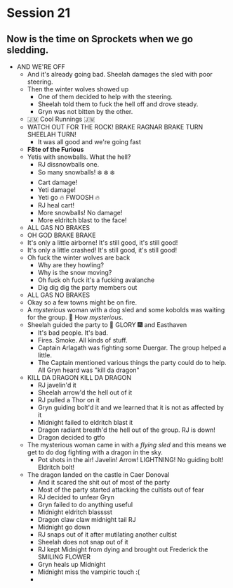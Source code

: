 # Session 21
## Now is the time on Sprockets when we go sledding.
* AND WE'RE OFF
	* And it's already going bad. Sheelah damages the sled with poor steering.
	* Then the winter wolves showed up
		* One of them decided to help with the steering.
		* Sheelah told them to fuck the hell off and drove steady.
		* Gryn was not bitten by the other.
	* :jamaica: Cool Runnings :jamaica:
	* WATCH OUT FOR THE ROCK! BRAKE RAGNAR BRAKE TURN SHEELAH TURN!
		* It was all good and we're going fast
	* **F8te of the Furious**
	* Yetis with snowballs. What the hell?
		* RJ dissnowballs one.
		* So many snowballs! :snowflake: :snowflake: :snowflake: 
		* Cart damage!
		* Yeti damage!
		* Yeti go :fire: FWOOSH :fire:
		* RJ heal cart!
		* More snowballs! No damage!
		* More eldritch blast to the face!
	* ALL GAS NO BRAKES
	* OH GOD BRAKE BRAKE
	* It's only a little airborne! It's still good, it's still good!
	* It's only a little crashed! It's still good, it's still good!
	* Oh fuck the winter wolves are back
		* Why are they howling?
		* Why is the snow moving?
		* Oh fuck oh fuck it's a fucking avalanche
		* Dig dig dig the party members out
	* ALL GAS NO BRAKES
	* Okay so a few towns might be on fire.
	* A _mysterious_ woman with a dog sled and some kobolds was waiting for the group. :thinking: How _mysterious_.
	* Sheelah guided the party to :sparkler: GLORY :fireworks: and Easthaven
		* It's bad people. It's bad.
		* Fires. Smoke. All kinds of stuff.
		* Captain Arlagath was fighting some Duergar. The group helped a little.
		* The Captain mentioned various things the party could do to help. All Gryn heard was "kill da dragon"
	* KILL DA DRAGON KILL DA DRAGON
		* RJ javelin'd it
		* Sheelah arrow'd the hell out of it
		* RJ pulled a Thor on it
		* Gryn guiding bolt'd it and we learned that it is not as affected by it
		* Midnight failed to eldritch blast it
		* Dragon radiant breath'd the hell out of the group. RJ is down!
		* Dragon decided to gtfo
	* The mysterious woman came in with a _flying sled_ and this means we get to do dog fighting with a dragon in the sky.
		* Pot shots in the air! Javelin! Arrow! LIGHTNING! No guiding bolt! Eldritch bolt!
	* The dragon landed on the castle in Caer Donoval
		* And it scared the shit out of most of the party
		* Most of the party started attacking the cultists out of fear
		* RJ decided to unfear Gryn
		* Gryn failed to do anything useful
		* Midnight eldritch blasssst
		* Dragon claw claw midnight tail RJ
		* Midnight go down
		* RJ snaps out of it after mutilating another cultist
		* Sheelah does not snap out of it
		* RJ kept Midnight from dying and brought out Frederick the SMILING FLOWER
		* Gryn heals up Midnight
		* Midnight miss the vampiric touch :(
		* 
<!--stackedit_data:
eyJoaXN0b3J5IjpbLTE5OTc5NjgxMzYsLTIwNjE0NTk4ODIsLT
QxNzYzODM5OCwtMTA5NjQ2MjQyNiwxNjgwNzA0NDgsMTEyOTU2
OTE2MSwtMjY3MDUyMTc0LDU4NjcxNDc0MiwtMTAxMzMyODI4LD
g4OTI0NDQ2OCwyMDE5MDk2NDY4LDEyODkwNTY2OTUsMTk5Mjc4
Mzk3NiwtMTIwMjU0NzU1MSwtMTAwMDcyNzE4OSwtNDM3MjY5Mz
E1LC02NDAzMzI1OTMsOTE1NDE0NDAyLDU1NjY0MDg5LC0yMDY0
MzE2ODA4XX0=
-->